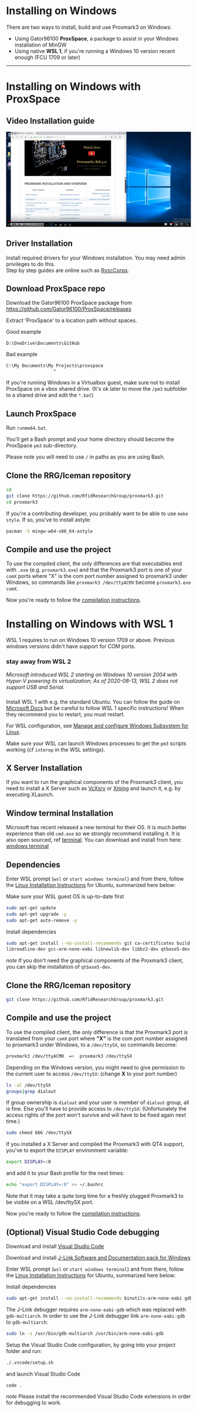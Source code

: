 # Installing on Windows

There are two ways to install, build and use Proxmark3 on Windows:

* Using Gator96100 **ProxSpace**, a package to assist in your Windows installation of MinGW
* Using native **WSL 1**, if you're running a Windows 10 version recent enough (FCU 1709 or later)

---

# Installing on Windows with ProxSpace

## Video Installation guide
[![Windows Installation tutorial](https://github.com/5w0rdfish/Proxmark3-RDV4-ParrotOS/blob/master/screenshot-www.youtube.com-2019.03.17-20-44-33.png)](https://youtu.be/zzF0NCMJnYU "Windows Installation Tutorial")

## Driver Installation

Install required drivers for your Windows installation. You may need admin privileges to do this.  
Step by step guides are online such as [RyscCorps](https://store.ryscc.com/blogs/news/how-to-install-a-proxmark3-driver-on-windows-10).

## Download ProxSpace repo

Download the Gator96100 ProxSpace package from https://github.com/Gator96100/ProxSpace/releases

Extract 'ProxSpace' to a location path without spaces.  

Good example 
```
D:\OneDrive\Documents\GitHub
``` 

Bad example
```
C:\My Documents\My Projects\proxspace
                  ^
```

If you're running Windows in a Virtualbox guest, make sure not to install ProxSpace on a vbox shared drive. (It's ok later to move the `/pm3` subfolder to a shared drive and edit the `*.bat`)

## Launch ProxSpace

Run `runme64.bat`.

You'll get a Bash prompt and your home directory should become the ProxSpace `pm3` sub-directory.

Please note you will need to use `/` in paths as you are using Bash.

## Clone the RRG/Iceman repository

```sh
cd
git clone https://github.com/RfidResearchGroup/proxmark3.git
cd proxmark3
```

If you're a contributing developer, you probably want to be able to use `make style`. If so, you've to install astyle:

```sh
pacman -S mingw-w64-x86_64-astyle
```

## Compile and use the project

To use the compiled client, the only differences are that executables end with `.exe` (e.g. `proxmark3.exe`) and that the Proxmark3 port is one of your `comX` ports where "X" is the com port number assigned to proxmark3 under Windows, so commands like `proxmark3 /dev/ttyACMX` become `proxmark3.exe comX`.

Now you're ready to follow the [compilation instructions](/doc/md/Use_of_Proxmark/0_Compilation-Instructions.md).

# Installing on Windows with WSL 1

WSL 1 requires to run on Windows 10 version 1709 or above. Previous windows versions didn't have support for COM ports.

### stay away from WSL 2
*Microsoft introduced WSL 2 starting on Windows 10 version 2004 with Hyper-V powering its virtualization; As of 2020-08-13, WSL 2 does not support USB and Serial.*

### 
Install WSL 1 with e.g. the standard Ubuntu. You can follow the guide on [Microsoft Docs](https://docs.microsoft.com/en-us/windows/wsl/install-win10) but be careful to follow WSL 1 specific instructions! When they recommend you to restart, you must restart.

For WSL configuration, see [Manage and configure Windows Subsystem for Linux](https://docs.microsoft.com/en-us/windows/wsl/wsl-config).

Make sure your WSL can launch Windows processes to get the `pm3` scripts working (cf `interop` in the WSL settings).

## X Server Installation

If you want to run the graphical components of the Proxmark3 client, you need to install a X Server such as [VcXsrv](https://sourceforge.net/projects/vcxsrv/) or [Xming](https://sourceforge.net/projects/xming/) and launch it, e.g. by executing XLaunch.

## Window terminal Installation
Microsoft has recent released a new terminal for their OS.  It is much better experience than old `cmd.exe` so we strongly recommend installing it.
It is also open sourced, ref [terminal](https://github.com/microsoft/terminal). You can download and install from here: [windows terminal](https://aka.ms/terminal)


## Dependencies

Enter WSL prompt (`wsl` or `start windows terminal`)  and from there, follow the [Linux Installation Instructions](/doc/md/Installation_Instructions/Linux-Installation-Instructions.md) for Ubuntu, summarized here below:

Make sure your WSL guest OS is up-to-date first
```sh
sudo apt-get update
sudo apt-get upgrade -y
sudo apt-get auto-remove -y
```

Install dependencies
```sh
sudo apt-get install --no-install-recommends git ca-certificates build-essential pkg-config \
libreadline-dev gcc-arm-none-eabi libnewlib-dev libbz2-dev qtbase5-dev
```
_note_
If you don't need the graphical components of the Proxmark3 client, you can skip the installation of `qtbase5-dev`.

## Clone the RRG/Iceman repository

```sh
git clone https://github.com/RfidResearchGroup/proxmark3.git
```

## Compile and use the project

To use the compiled client, the only difference is that the Proxmark3 port is translated from your `comX` port where **"X"** is the com port number assigned to proxmark3 under Windows, to a `/dev/ttySX`, so commands become:

```sh
proxmark3 /dev/ttyACM0  =>  proxmark3 /dev/ttySX
```

Depending on the Windows version, you might need to give permission to the current user to access `/dev/ttySX`: (change **X** to your port number)

```sh
ls -al /dev/ttySX
groups|grep dialout
```

If group ownership is `dialout` and your user is member of `dialout` group, all is fine. Else you'll have to provide access to `/dev/ttySX`: (Unfortunately the access rights of the port won't survive and will have to be fixed again next time.)

```sh
sudo chmod 666 /dev/ttySX
```

If you installed a X Server and compiled the Proxmark3 with QT4 support, you've to export the `DISPLAY` environment variable:

```sh
export DISPLAY=:0
```

and add it to your Bash profile for the next times:

```sh
echo "export DISPLAY=:0" >> ~/.bashrc
```

Note that it may take a quite long time for a freshly plugged Proxmark3 to be visible on a WSL /dev/ttySX port.

Now you're ready to follow the [compilation instructions](/doc/md/Use_of_Proxmark/0_Compilation-Instructions.md).


## (Optional) Visual Studio Code debugging

Download and install [Visual Studio Code](https://code.visualstudio.com/) 

Download and install [J-Link Software and Documentation pack for Windows](https://www.segger.com/downloads/jlink/JLink_Windows.exe) 

Enter WSL prompt (`wsl` or `start windows terminal`)  and from there, follow the [Linux Installation Instructions](/doc/md/Installation_Instructions/Linux-Installation-Instructions.md) for Ubuntu, summarized here below:

Install dependencies
```sh
sudo apt-get install --no-install-recommends binutils-arm-none-eabi gdb openocd gdb-multiarch
```

The J-Link debugger requires `arm-none-eabi-gdb` which was replaced with `gdb-multiarch`. In order to use the J-Link debugger link `arm-none-eabi-gdb` to `gdb-multiarch`:
```sh
sudo ln -s /usr/bin/gdb-multiarch /usr/bin/arm-none-eabi-gdb
```

Setup the Visual Studio Code configuration, by going into your project folder and run:
```sh
./.vscode/setup.sh
```

and launch Visual Studio Code
```sh
code .
```
_note_
Please install the recommended Visual Studio Code extensions in order for debugging to work.
